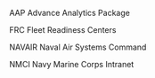AAP Advance Analytics Package

FRC Fleet Readiness Centers

NAVAIR Naval Air Systems Command

NMCI Navy Marine Corps Intranet 
